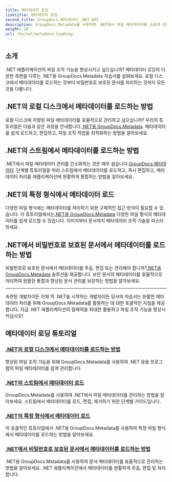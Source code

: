 ```yaml
---
title: 메타데이터 로딩
linktitle: 메타데이터 로딩
second_title: GroupDocs.메타데이터 .NET API
description: GroupDocs.Metadata를 사용하면 .NET에서 파일 메타데이터를 손쉽게 관리할 수 있습니다. 향상된 파일 조작 기능을 위한 로딩 기술, 편집 등을 알아보세요.
weight: 20
url: /ko/net/metadata-loading/
---
```

## 소개

.NET 애플리케이션의 파일 조작 기능을 향상시키고 싶으십니까? 메타데이터 로딩의 다양한 측면을 다루는 .NET용 GroupDocs.Metadata 자습서를 살펴보세요. 로컬 디스크에서 메타데이터를 로드하는 것부터 비밀번호로 보호된 문서를 처리하는 것까지 모든 것을 다룹니다.

## .NET의 로컬 디스크에서 메타데이터를 로드하는 방법

 로컬 디스크에 저장된 파일 메타데이터를 효율적으로 관리하고 싶으십니까? 우리의 튜토리얼은 다음과 같은 과정을 안내합니다.[.NET용 GroupDocs.Metadata](./load-metadata-local-disk/). 메타데이터를 쉽게 로드하고, 편집하고, 파일 조작 작업을 최적화하는 방법을 알아보세요.

## .NET의 스트림에서 메타데이터를 로드하는 방법

 .NET에서 파일 메타데이터 관리를 간소화하는 것은 매우 쉽습니다.[GroupDocs.메타데이터](./load-metadata-stream/). 단계별 튜토리얼을 따라 스트림에서 메타데이터를 로드하고, 즉시 편집하고, 메타데이터 처리를 애플리케이션에 원활하게 통합하는 방법을 알아보세요.

## .NET의 특정 형식에서 메타데이터 로드

 다양한 파일 형식에는 메타데이터를 처리하기 위한 구체적인 접근 방식이 필요할 수 있습니다. 이 튜토리얼에서는[.NET용 GroupDocs.Metadata](./load-metadata-specific-format/) 다양한 파일 형식의 메타데이터를 쉽게 로드할 수 있습니다. 이미지부터 문서까지 메타데이터 조작 기술을 마스터하세요.

## .NET에서 비밀번호로 보호된 문서에서 메타데이터를 로드하는 방법

비밀번호로 보호된 문서에서 메타데이터를 추출, 편집 또는 관리해야 합니까?[.NET용 GroupDocs.Metadata](./load-metadata-password-protected/) 솔루션을 제공합니다. 보안 문서의 메타데이터를 효율적으로 처리하여 원활한 통합과 향상된 문서 관리를 보장하는 방법을 알아보세요.

----
숙련된 개발자이든 이제 막 .NET을 시작하는 개발자이든 당사의 자습서는 원활한 메타데이터 처리를 위해 GroupDocs.Metadata를 활용하는 데 대한 포괄적인 지침을 제공합니다. 지금 .NET 애플리케이션의 잠재력을 최대한 활용하고 파일 조작 기능을 향상시키십시오!

## 메타데이터 로딩 튜토리얼
### [.NET의 로컬 디스크에서 메타데이터를 로드하는 방법](./load-metadata-local-disk/)
향상된 파일 조작 기능을 위해 GroupDocs.Metadata를 사용하여 .NET 응용 프로그램의 파일 메타데이터를 쉽게 관리합니다.
### [.NET의 스트림에서 메타데이터 로드](./load-metadata-stream/)
GroupDocs.Metadata를 사용하여 .NET에서 파일 메타데이터를 관리하는 방법을 알아보세요. 스트림에서 메타데이터를 로드, 편집, 제거하기 위한 단계별 가이드입니다.
### [.NET의 특정 형식에서 메타데이터 로드](./load-metadata-specific-format/)
이 포괄적인 튜토리얼에서 .NET용 GroupDocs.Metadata를 사용하여 특정 파일 형식에서 메타데이터를 로드하는 방법을 알아보세요.
### [.NET에서 비밀번호로 보호된 문서에서 메타데이터를 로드하는 방법](./load-metadata-password-protected/)
.NET용 GroupDocs.Metadata를 사용하여 문서 메타데이터를 효율적으로 관리하는 방법을 알아보세요. .NET 애플리케이션에서 메타데이터를 원활하게 추출, 편집 및 처리합니다.